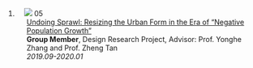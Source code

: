 
<div class="publications">
<ol class="bibliography">



<li>
<div class="pub-row">

  <div class="col-sm-3 abbr" style="position: relative;padding-right: 15px;padding-left: 15px;">
    <img src="assets/img/nips2023.png" class="teaser img-fluid z-depth-1">
    <abbr class="badge">05</abbr>
  </div>

  <div class="col-sm-9" style="position: relative;padding-right: 15px;padding-left: 20px;">
    <div class="title"><a href="assets/files/project5.pdf">Undoing Sprawl: Resizing the Urban Form in the Era of “Negative Population Growth”</a></div>
    <div class="author"><strong>Group Member</strong>, Design Research Project, Advisor: Prof. Yonghe Zhang and Prof. Zheng Tan</div>
    <div class="periodical"><em>2019.09-2020.01</em></div>
  </div>
</div>
</li>  

</ol>
</div>
